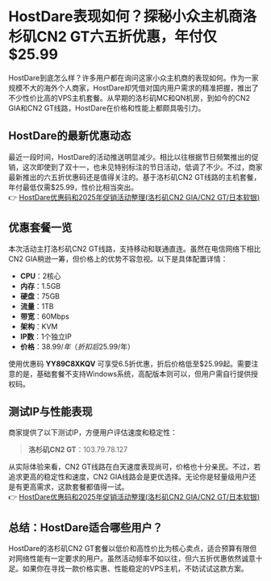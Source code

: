 # HostDare表现如何？探秘小众主机商洛杉矶CN2 GT六五折优惠，年付仅$25.99

HostDare到底怎么样？许多用户都在询问这家小众主机商的表现如何。作为一家规模不大的海外个人商家，HostDare却凭借对国内用户需求的精准把握，推出了不少性价比高的VPS主机套餐。从早期的洛杉矶MC和QN机房，到如今的CN2 GIA和CN2 GT线路，HostDare在价格和性能上都颇具吸引力。

## HostDare的最新优惠动态

最近一段时间，HostDare的活动推送明显减少。相比以往根据节日频繁推出的促销，这次即使到了双十一，也未见特别标注的节日活动，低调了不少。不过，商家最新推出的六五折优惠码还是值得关注的。基于洛杉矶CN2 GT线路的主机套餐，年付最低仅需$25.99，性价比相当突出。  
👉 [HostDare优惠码和2025年促销活动整理(洛杉矶CN2 GIA/CN2 GT/日本软银)](https://bit.ly/hostdare)

## 优惠套餐一览

本次活动主打洛杉矶CN2 GT线路，支持移动和联通直连。虽然在电信网络下相比CN2 GIA稍逊一筹，但价格上的优势不容忽视。以下是具体配置详情：

- **CPU**：2核心  
- **内存**：1.5GB  
- **硬盘**：75GB  
- **流量**：1TB  
- **带宽**：60Mbps  
- **架构**：KVM  
- **IP数**：1个独立IP  
- **价格**：$38.99/年（折扣后$25.99/年）  

使用优惠码 **YY89C8XKQV** 可享受6.5折优惠，折后价格低至$25.99起。需要注意的是，基础套餐不支持Windows系统，高配版本则可以，但用户需自行提供授权码。

## 测试IP与性能表现

商家提供了以下测试IP，方便用户评估速度和稳定性：  
> **洛杉矶CN2 GT**：103.79.78.127  

从实际体验来看，CN2 GT线路在白天速度表现尚可，价格也十分亲民。不过，若追求更高的稳定性和速度，CN2 GIA线路会是更优选择。无论你是轻量级用户还是有更高需求，这款套餐都值得一试。  
👉 [HostDare优惠码和2025年促销活动整理(洛杉矶CN2 GIA/CN2 GT/日本软银)](https://bit.ly/hostdare)

## 总结：HostDare适合哪些用户？

HostDare的洛杉矶CN2 GT套餐以低价和高性价比为核心卖点，适合预算有限但对网络性能有一定要求的用户。虽然活动频率不如以往，但六五折优惠依然诚意十足。如果你在寻找一款价格实惠、性能稳定的VPS主机，不妨试试这款方案。
